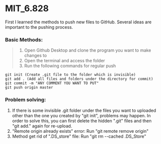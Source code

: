 # MIT_6.828
First I learned the methods to push new files to GitHub. Several ideas are important to the pushing process.

### Basic Methods:
> 1. Open Github Desktop and clone the program you want to make changes to
> 2. Open the terminal and access the folder
> 3. Run the following commands for regular push
  ```
  git init (Create .git file to the folder which is invisible)
  git add . (Add all files and folders under the directory for commit)
  git commit -m "ANY COMMENT YOU WANT TO PUT"
  git push origin master
  ```

### Problem solving:
1. If there is some invisible .git folder under the files you want to uploaded other than the one you created by "git init", problems may happen. In order to solve this, you can first delete the hidden ".git" files and then "git add." again for re-upload.
2. "Remote origin already exists" error: Run "git remote remove origin"
3. Method get rid of ".DS_store" file: Run "git rm --cached .DS_Store"
